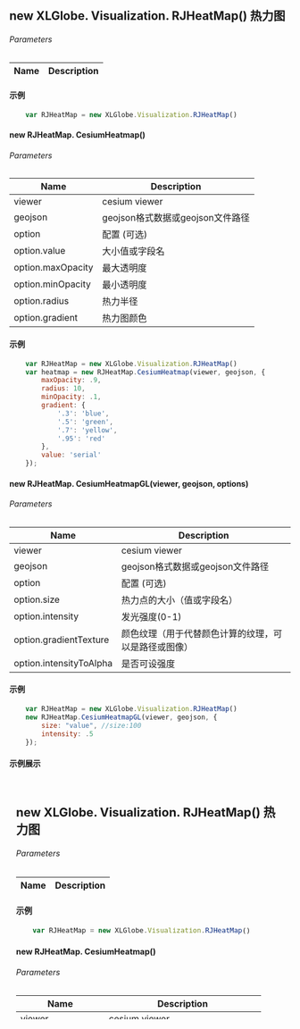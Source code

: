 ##  new XLGlobe. Visualization. RJHeatMap() 热力图

###### Parameters

|  Name |  Description |
| ------------ | ------------ |

#### 示例

``` javascript
    var RJHeatMap = new XLGlobe.Visualization.RJHeatMap()
```

#### new RJHeatMap. CesiumHeatmap()

###### Parameters

|  Name |  Description |
| ------------ | ------------ |
|  viewer | cesium viewer |
|  geojson |  geojson格式数据或geojson文件路径 |
|  option | 配置 (可选) |
|  option.value |  大小值或字段名 |
|  option.maxOpacity |  最大透明度 |
|  option.minOpacity |  最小透明度 |
|  option.radius |  热力半径 |
|  option.gradient |  热力图颜色 |

#### 示例

``` javascript
    var RJHeatMap = new XLGlobe.Visualization.RJHeatMap()
    var heatmap = new RJHeatMap.CesiumHeatmap(viewer, geojson, {
        maxOpacity: .9,
        radius: 10,
        minOpacity: .1,
        gradient: {
            '.3': 'blue',
            '.5': 'green',
            '.7': 'yellow',
            '.95': 'red'
        },
        value: 'serial'
    });
```

#### new RJHeatMap. CesiumHeatmapGL(viewer, geojson, options)

###### Parameters

|  Name |  Description |
| ------------ | ------------ |
|  viewer | cesium viewer |
|  geojson |  geojson格式数据或geojson文件路径 |
|  option | 配置 (可选) |
|  option.size |  热力点的大小（值或字段名） |
|  option.intensity |  发光强度(0-1) |
|  option.gradientTexture |  颜色纹理（用于代替颜色计算的纹理，可以是路径或图像） |
|  option.intensityToAlpha |  是否可设强度 |

#### 示例

``` javascript
    var RJHeatMap = new XLGlobe.Visualization.RJHeatMap()
    new RJHeatMap.CesiumHeatmapGL(viewer, geojson, {
        size: "value", //size:100
        intensity: .5
    });
```

#### 示例展示

<iframe width="100%" height="430" src="#/editor?type=visualization%2Fvisualization_base&example=heat&label=热区图层" allowfullscreen="allowfullscreen" frameborder="0"></iframe>
